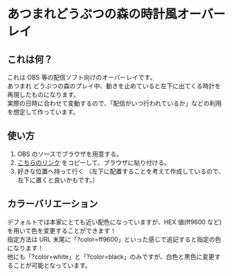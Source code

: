 # あつまれどうぶつの森の時計風オーバーレイ

## これは何？

これは OBS 等の配信ソフト向けのオーバーレイです。  
あつまれ どうぶつの森のプレイ中、動きを止めていると左下に出てくる時計を再現したものになります。  
実際の日時に合わせて変動するので、「配信がいつ行われているか」などの利用を想定して作っています。

## 使い方

1. OBS のソースでブラウザを用意する。
2. [こちらのリンク](https://ririo08.github.io/Atsumori-clock-Overlay/clock) をコピーして、ブラウザに貼り付ける。
3. 好きな位置へ持って行く
   （左下に配置することを考えて作成しているので、左下に置くと良いかもです。）

## カラーバリエーション

デフォルトでは本家にとても近い配色になっていますが、HEX 値(ff9600 など)を用いて色を変更することができます！  
指定方法は URL 末尾に「?color=ff9600」といった感じで追記すると指定の色になります！  
他にも「?color=white」と「?color=black」のみですが、白色と黒色に変更することが可能となっています。
